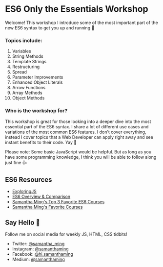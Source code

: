 # ES6 Only the Essentials Workshop

Welcome! This workshop I introduce some of the most important part of the new ES6 syntax to get you up and running 🤩

### Topics include:
1. Variables
2. String Methods
3. Template Strings
4. Restructuring
5. Spread
6. Parameter Improvements 
7. Enhanced Object Literals
8. Arrow Functions
9. Array Methods
10. Object Methods

### Who is the workshop for?

This workshop is great for those looking into a deeper dive into the most essential part of the ES6 syntax. I share a lot of different use cases and variations of the most common ES6 features. I don't cover everything, instead I cover topics that a Web Developer can apply right away and see instant benefits to their code. Yay 🎉

Please note: Some basic JavaScript would be helpful. But as long as you have some programming knowledge, I think you will be able to follow along just fine 👍

## ES6 Resources

- [ExploringJS](http://exploringjs.com/)
- [ES6 Overview & Comparison](http://es6-features.org/)
- [Samantha Ming's Top 3 Favorite ES6 Courses](https://medium.com/@samanthaming/my-top-3-favorite-es6-courses-95c4b81ddf91)
- [Samantha Ming's Favorite Courses](http://www.samanthaming.com/courses)

## Say Hello 👋

Follow me on social media for weekly JS, HTML, CSS tidbits!

- Twitter: [@samantha_ming](https://twitter.com/samantha_ming)  
- Instagram: [@samanthaming](https://www.instagram.com/SamanthaMing/)  
- Facebook: [@hi.samanthaming](https://www.facebook.com/hi.samanthaming/)  
- Medium: [@samanthaming](https://medium.com/@samanthaming)
